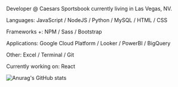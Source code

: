 Developer @ Caesars Sportsbook currently living in Las Vegas, NV.

Languages: JavaScript / NodeJS / Python / MySQL / HTML / CSS

Frameworks +: NPM / Sass / Bootstrap

Applications: Google Cloud Platform / Looker / PowerBI / BigQuery

Other: Excel / Terminal / Git

Currently working on: React







![Anurag's GitHub stats](https://github-readme-stats.vercel.app/api?username=sbrcly&theme=darcula&show_icons=true)

